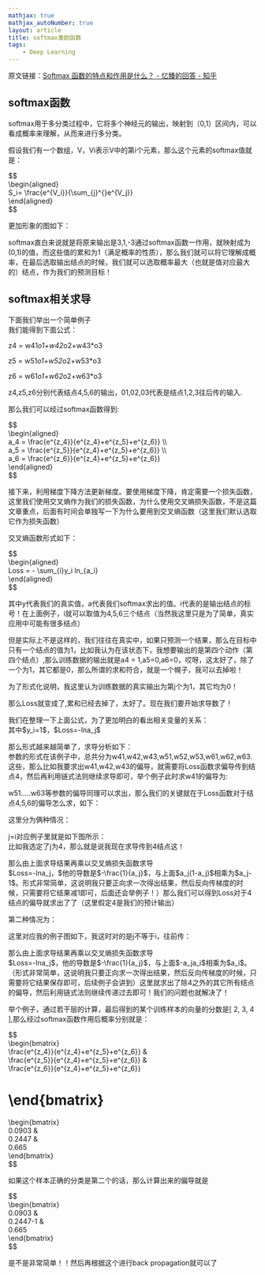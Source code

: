 ```yaml
---
mathjax: true
mathjax_autoNumber: true
layout: article
title: softmax激励函数
tags:
    - Deep Learning
---
```

<p>原文链接：<a href="https://www.zhihu.com/question/23765351/answer/240869755">Softmax 函数的特点和作用是什么？ - 忆臻的回答 - 知乎</a></p>
<h2>softmax函数</h2>
<p>softmax用于多分类过程中，它将多个神经元的输出，映射到（0,1）区间内，可以看成概率来理解，从而来进行多分类。</p>
<p>假设我们有一个数组，V，Vi表示V中的第i个元素，那么这个元素的softmax值就是：</p>
<p>$$<br />
\begin{aligned}<br />
S_i= \frac{e^{V_i}}{\sum_{j}^{}e^{V_j}}<br />
\end{aligned}<br />
$$</p>
<p>更加形象的图如下：<br />
<img src="https://pic2.zhimg.com/80/v2-87b232ab0e292a536e94b73952caadd0_hd.jpg" alt="" /></p>
<p><!--more--></p>
<p>softmax直白来说就是将原来输出是3,1,-3通过softmax函数一作用，就映射成为(0,1)的值，而这些值的累和为1（满足概率的性质），那么我们就可以将它理解成概率，在最后选取输出结点的时候，我们就可以选取概率最大（也就是值对应最大的）结点，作为我们的预测目标！</p>
<h2>softmax相关求导</h2>
<p>下面我们举出一个简单例子<br />
<img src="https://pic1.zhimg.com/80/v2-284da728c54de850e34573d6fe682965_hd.jpg" alt="" /><br />
我们能得到下面公式：</p>
<p>z4 = w41<em>o1+w42</em>o2+w43*o3</p>
<p>z5 = w51<em>o1+w52</em>o2+w53*o3</p>
<p>z6 = w61<em>o1+w62</em>o2+w63*o3</p>
<p>z4,z5,z6分别代表结点4,5,6的输出，01,02,03代表是结点1,2,3往后传的输入.</p>
<p>那么我们可以经过softmax函数得到:</p>
<p>$$<br />
\begin{aligned}<br />
a_4 = \frac{e^{z_4}}{e^{z_4}+e^{z_5}+e^{z_6}} &#92;\<br />
a_5 = \frac{e^{z_5}}{e^{z_4}+e^{z_5}+e^{z_6}} &#92;\<br />
a_6 = \frac{e^{z_6}}{e^{z_4}+e^{z_5}+e^{z_6}}<br />
\end{aligned}<br />
$$</p>
<p>接下来，利用梯度下降方法更新梯度。要使用梯度下降，肯定需要一个损失函数，这里我们使用交叉熵作为我们的损失函数，为什么使用交叉熵损失函数，不是这篇文章重点，后面有时间会单独写一下为什么要用到交叉熵函数（这里我们默认选取它作为损失函数）</p>
<p>交叉熵函数形式如下：</p>
<p>$$<br />
\begin{aligned}<br />
Loss = - \sum_{i}y_i ln_{a_i}<br />
\end{aligned}<br />
$$</p>
<p>其中y代表我们的真实值，a代表我们softmax求出的值。i代表的是输出结点的标号！在上面例子，i就可以取值为4,5,6三个结点（当然我这里只是为了简单，真实应用中可能有很多结点）</p>
<p>但是实际上不是这样的，我们往往在真实中，如果只预测一个结果，那么在目标中只有一个结点的值为1，比如我认为在该状态下，我想要输出的是第四个动作（第四个结点）,那么训练数据的输出就是a4 = 1,a5=0,a6=0，哎呀，这太好了，除了一个为1，其它都是0，那么所谓的求和符合，就是一个幌子，我可以去掉啦！</p>
<p>为了形式化说明，我这里认为训练数据的真实输出为第j个为1，其它均为0！</p>
<p>那么Loss就变成了,累和已经去掉了，太好了。现在我们要开始求导数了！</p>
<p>我们在整理一下上面公式，为了更加明白的看出相关变量的关系：<br />
其中$y_i=1$，$Loss=-lna_j$</p>
<p>那么形式越来越简单了，求导分析如下：<br />
参数的形式在该例子中，总共分为w41,w42,w43,w51,w52,w53,w61,w62,w63.这些，那么比如我要求出w41,w42,w43的偏导，就需要将Loss函数求偏导传到结点4，然后再利用链式法则继续求导即可，举个例子此时求w41的偏导为:<br />
<img src="https://pic4.zhimg.com/80/v2-b345590cc09867302a22071e69b1f81e_hd.jpg" alt="" /></p>
<p>w51.....w63等参数的偏导同理可以求出，那么我们的关键就在于Loss函数对于结点4,5,6的偏导怎么求，如下：</p>
<p>这里分为俩种情况：<br />
<img src="https://pic3.zhimg.com/80/v2-da652b68fb126c709e69eda674fb42be_hd.jpg" alt="" /></p>
<p>j=i对应例子里就是如下图所示：<br />
比如我选定了j为4，那么就是说我现在求导传到4结点这！<br />
<img src="https://pic3.zhimg.com/80/v2-40a344cb96d81d30aec0d91a95a04409_hd.jpg" alt="" /></p>
<p>那么由上面求导结果再乘以交叉熵损失函数求导<br />
$Loss=-lna_j，$他的导数是$-\frac{1}{a_j}$，与上面$a_j(1-a_j)$相乘为$a_j-1$。形式非常简单，这说明我只要正向求一次得出结果，然后反向传梯度的时候，只需要将它结果减1即可，后面还会举例子！）那么我们可以得到Loss对于4结点的偏导就求出了了（这里假定4是我们的预计输出）</p>
<p>第二种情况为：<br />
<img src="https://pic1.zhimg.com/80/v2-fa3ff8ff1c781e259a15b36b85c65fcc_hd.jpg" alt="" /></p>
<p>这里对应我的例子图如下，我这时对的是j不等于i，往前传：<br />
<img src="https://pic4.zhimg.com/80/v2-a4edb7767bfed190991e86cbdaa472cc_hd.jpg" alt="" /></p>
<p>那么由上面求导结果再乘以交叉熵损失函数求导<br />
$Loss=-lna_j$，他的导数是$-\frac{1}{a_j}$，与上面$-a_ja_i$相乘为$a_i$。（形式非常简单，这说明我只要正向求一次得出结果，然后反向传梯度的时候，只需要将它结果保存即可，后续例子会讲到）这里就求出了除4之外的其它所有结点的偏导，然后利用链式法则继续传递过去即可！我们的问题也就解决了！</p>
<p>举个例子，通过若干层的计算，最后得到的某个训练样本的向量的分数是[ 2, 3, 4 ],那么经过softmax函数作用后概率分别就是：</p>
<p>$$<br />
\begin{bmatrix}<br />
\frac{e^{z_4}}{e^{z_4}+e^{z_5}+e^{z_6}} &amp;<br />
\frac{e^{z_5}}{e^{z_4}+e^{z_5}+e^{z_6}} &amp;<br />
\frac{e^{z_6}}{e^{z_4}+e^{z_5}+e^{z_6}}</p>
<h1>\end{bmatrix}</h1>
<p>\begin{bmatrix}<br />
0.0903 &amp;<br />
0.2447 &amp;<br />
0.665<br />
\end{bmatrix}<br />
$$</p>
<p>如果这个样本正确的分类是第二个的话，那么计算出来的偏导就是</p>
<p>$$<br />
\begin{bmatrix}<br />
0.0903 &amp;<br />
0.2447-1 &amp;<br />
0.665<br />
\end{bmatrix}<br />
$$</p>
<p>是不是非常简单！！然后再根据这个进行back propagation就可以了</p>



